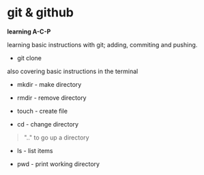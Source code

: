 # git & github

**learning A-C-P**

learning basic instructions with git; adding, commiting and pushing. 

- git clone 

also covering basic instructions in the terminal

- mkdir - make directory

- rmdir - remove directory

- touch - create file

- cd - change directory
 > ".." to go up a directory

- ls - list items 
 
- pwd - print working directory